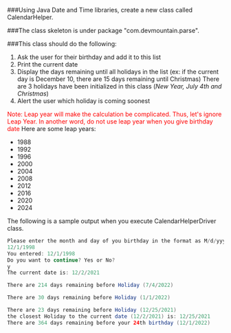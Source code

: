 ###Using Java Date and Time libraries, create a new class called CalendarHelper.

###The class skeleton is under package "com.devmountain.parse".

###This class should do the following:

1. Ask the user for their birthday and add it to this list 
2. Print the current date 
3. Display the days remaining until all holidays in the list 
   (ex: if the current day is December 10, there are 15 days remaining until Christmas)
   There are 3 holidays have been initialized in this class (_New Year, July 4th and Christmas_)
4. Alert the user which holiday is coming soonest

<span style="color:red">Note: Leap year will make the calculation be complicated. Thus, let's ignore Leap Year. In another word, do not use leap year when you give birthday date </span>
Here are some leap years: 
+ 1988
+ 1992
+ 1996
+ 2000
+ 2004
+ 2008
+ 2012
+ 2016
+ 2020
+ 2024

The following is a sample output when you execute CalendarHelperDriver class. 
```java
Please enter the month and day of you birthday in the format as M/d/yyyy, e.g. 09/03/1997 for September 3, 1997
12/1/1998
You entered: 12/1/1998
Do you want to continue? Yes or No?
y
The current date is: 12/2/2021

There are 214 days remaining before Holiday (7/4/2022)

There are 30 days remaining before Holiday (1/1/2022)

There are 23 days remaining before Holiday (12/25/2021)
the closest Holiday to the current date (12/2/2021) is: 12/25/2021
There are 364 days remaining before your 24th birthday (12/1/2022)

```